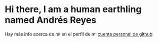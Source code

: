 # Hi there, I am a human earthling named Andrés Reyes

Hay más info acerca de mi en el perfil de mi [cuenta personal de github](https://github.com/profe-ajedrez)
